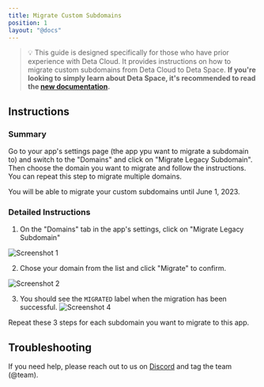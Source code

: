 ```yaml
---
title: Migrate Custom Subdomains
position: 1
layout: "@docs"
---
```


> 💡 This guide is designed specifically for those who have prior experience with Deta Cloud. It provides instructions on how to migrate custom subdomains from Deta Cloud to Deta Space. **If you're looking to simply learn about Deta Space, it's recommended to read the [new documentation](https://deta.space/docs).**

## Instructions
### Summary
Go to your app's settings page (the app ypu want to migrate a subdomain to) and switch to the "Domains" and click on "Migrate Legacy Subdomain". Then choose the domain you want to migrate and follow the instructions. You can repeat this step to migrate multiple domains.

You will be able to migrate your custom subdomains until June 1, 2023.

### Detailed Instructions

1. On the "Domains" tab in the app's settings, click on "Migrate Legacy Subdomain"

![Screenshot 1](/docs_assets/migration_assets/subdomains/subdomain-1.png)

2. Chose your domain from the list and click "Migrate" to confirm.

![Screenshot 2](/docs_assets/migration_assets/subdomains/subdomain-2.png)


3. You should see the `MIGRATED` label when the migration has been successful.
![Screenshot 4](/docs_assets/migration_assets/subdomains/subdomain-3.png)

Repeat these 3 steps for each subdomain you want to migrate to this app.

## Troubleshooting
If you need help, please reach out to us on [Discord](https://deta.space/discord) and tag the team (@team).